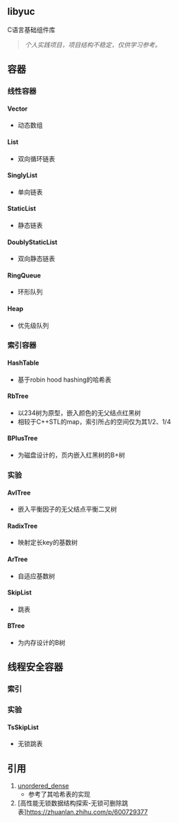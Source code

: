## libyuc
C语言基础组件库

> *个人实践项目，项目结构不稳定，仅供学习参考。*

## 容器
### 线性容器
#### Vector
- 动态数组
#### List
- 双向循环链表
#### SinglyList
- 单向链表
#### StaticList
- 静态链表
#### DoublyStaticList
- 双向静态链表
#### RingQueue
- 环形队列
#### Heap
- 优先级队列

### 索引容器
#### HashTable
- 基于robin hood hashing的哈希表
#### RbTree
- 以234树为原型，嵌入颜色的无父结点红黑树
- 相较于C++STL的map，索引所占的空间仅为其1/2、1/4
#### BPlusTree
- 为磁盘设计的，页内嵌入红黑树的B+树
### 实验
#### AvlTree
- 嵌入平衡因子的无父结点平衡二叉树
#### RadixTree
- 映射定长key的基数树
#### ArTree
- 自适应基数树
#### SkipList
- 跳表
#### BTree
- 为内存设计的B树

## 线程安全容器
### 索引
### 实验
#### TsSkipList
- 无锁跳表

## 引用
1. [unordered_dense](https://github.com/martinus/unordered_dense)
    - 参考了其哈希表的实现
2. [高性能无锁数据结构探索-无锁可删除跳表]https://zhuanlan.zhihu.com/p/600729377